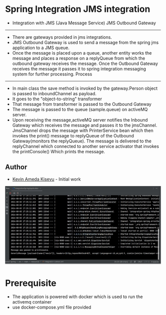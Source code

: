 # Spring Integration JMS integration
* Integration with JMS (Java Message Service) JMS Outbound Gateway
*******************************************************
* There are gateways provided in jms integrations.
* JMS Outbound Gateway is used to send a message from the spring jms application to a JMS queue.
* Once the message is placed upon a queue, another entity works the message and places a response on a replyQueue
  from which the outbound gateway receives the message.
  Once the Outbound Gateway receives the message it passes it to spring integration messaging system for further processing.
  Process
*********************************************
* In main class the save method is invoked by the gateway.Person object is passed to inboundChannel as payload.
* It goes to the "object-to-string" transformer
* That message from transformer is passed to the Outbound Gateway
* The message is passed to the queue (sample.queue) on activeMQ server.
* Upon receiving the message,activeMQ server notifies the Inbound Gateway which receives the message and passes it to the
  jmsChannel. JmsChannel drops the message with PrinterService bean which then invokes the print() message to replyQueue of the
  Outbound Gateway(monitors the replyQueue). The message is delivered to the replyChannel which connected to another service
  activator that invokes the printConsole() Which prints the message.


## Author

- [Kevin Ameda Kisevu](https://github.com/kisevu) - Initial work



![HTTP Inbound Channel Adapter](https://github.com/kisevu/Spring-integration-/blob/jms-integrations/src/main/resources/static/HTTP_Inbound_Channel_Adapter.JPG)
# Prerequisite
* The application is powered with docker which is used to run the activemq container
* use docker-compose.yml file provided
